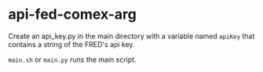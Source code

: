 # api-fed-comex-arg

Create an api_key.py in the main directory with a variable named `apiKey` that contains a string of the FRED's api key. 

`main.sh` or `main.py` runs the main script.
